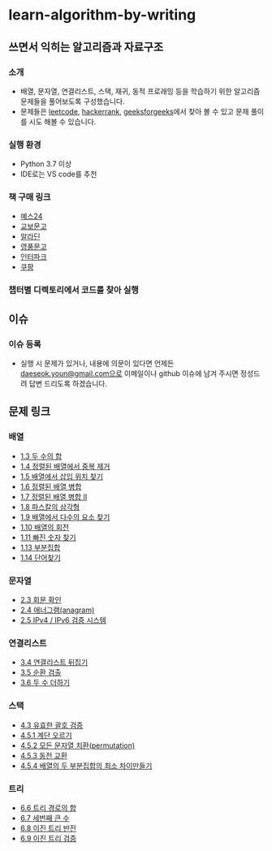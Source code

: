 # learn-algorithm-by-writing
## 쓰면서 익히는 알고리즘과 자료구조
### 소개
- 배열, 문자열, 연결리스트, 스택, 재귀, 동적 프로래밍 등을 학습하기 위한 알고리즘 문제들을 풀어보도록 구성했습니다.
- 문제들은 [leetcode](https://leetcode.com/), [hackerrank](https://www.hackerrank.com/), [geeksforgeeks](https://www.geeksforgeeks.org/)에서 찾아 볼 수 있고 문제 풀이를 시도 해볼 수 있습니다.
### 실행 환경
- Python 3.7 이상
- IDE로는 VS code를 추천
### 책 구매 링크
- [예스24](http://www.yes24.com/Product/Goods/98828718)
- [교보문고](http://www.kyobobook.co.kr/product/detailViewKor.laf?ejkGb=KOR&mallGb=KOR&barcode=9791162244104&orderClick=LEa&Kc=)
- [알라딘](https://www.aladin.co.kr/shop/wproduct.aspx?ItemId=267996120)
- [영풍문고](https://www.ypbooks.co.kr/book.yp)
- [인터파크](http://book.interpark.com/product/BookDisplay.do?_method=detail&sc.prdNo=348050838&sc.saNo=003002003&bid1=search_auto&bid2=detail&bid3=prd_nm&bid4=001)
- [쿠팡](https://www.coupang.com/vp/products/5231620256?itemId=7367310356&vendorItemId=74689525535&q=%EC%9C%A4%EB%8C%80%EC%84%9D&itemsCount=17&searchId=da50db39cd1d45b4868b13bbc273bef7&rank=1&isAddedCart=)

### 챕터별 디렉토리에서 코드를 찾아 실행

## 이슈
### 이슈 등록
- 실행 시 문제가 있거나, 내용에 의문이 있다면 언제든 daeseok.youn@gmail.com으로 이메일이나
  github 이슈에 남겨 주시면 정성드려 답변 드리도록 하겠습니다.

## 문제 링크
### 배열
- [1.3 두 수의 합](Array/1_3_two_sum/README.md)
- [1.4 정렬된 배열에서 중복 제거](Array/1_4_remove_duplicates/README.md)
- [1.5 배열에서 삽입 위치 찾기](Array/1_5_search_insert/README.md)
- [1.6 정렬된 배열 병합](Array/1_6_merge/README.md)
- [1.7 정렬된 배열 병합 II](Array/1_7_merge_arr_2/README.md)
- [1.8 파스칼의 삼각형](Array/1_8_pascals_triangle/README.md)
- [1.9 배열에서 다수의 요소 찾기](Array/1_9_majority_element/README.md)
- [1.10 배열의 회전](Array/1_10_rotate/README.md)
- [1.11 빠진 숫자 찾기](Array/1_11_missing_num/README.md)
- [1.13 부분집합](Array/1_13_subset/README.md)
- [1.14 단어찾기](Array/1_14_find_word/README.md)
### 문자열
- [2.3 회문 확인](String/2_3_palindrome/README.md)
- [2.4 애너그램(anagram)](String/2_4_anagram/README.md)
- [2.5 IPv4 / IPv6 검증 시스템](String/2_5_ipv4ipv6/README.md)
### 연결리스트
- [3.4 연결리스트 뒤집기](LinkedList/3_4_revert_list/README.md)
- [3.5 순환 검출](LinkedList/3_5_cycle_detect/README.md)
- [3.6 두 수 더하기](LinkedList/3_6_add_two_num/README.md)
### 스택
- [4.3 유효한 괄호 검증](Stack/4_3_valid_parentheses/README.md)
- [4.5.1 계단 오르기](Stack/4_5_1_stairs/README.md)
- [4.5.2 모든 문자열 치환(permutation)](Stack/4_5_2_permutation/README.md)
- [4.5.3 동전 교환](Stack/4_5_3_coin_change/README.md)
- [4.5.4 배열의 두 부분집합의 최소 차이만들기](Stack/4_5_4_min_diff/README.md)
### 트리
- [6.6 트리 경로의 합](Tree/6_6_path_sum/README.md)
- [6.7 세번째 큰 수](Tree/6_7_third_num/README.md)
- [6.8 이진 트리 반전](Tree/6_8_invert_tree/README.md)
- [6.9 이진 트리 검증](Tree/6_9_valid_bst/README.md)
